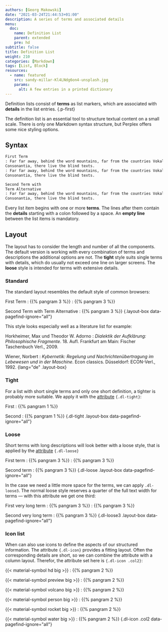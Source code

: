 ```yaml
---
authors: [Georg Makowski]
date: "2021-03-24T21:44:53+01:00"
description: A series of terms and associated details
menu:
  doc:
    name: Definition List
    parent: extended
    pre: hd
subtitle: false
title: Definition List
weight: 210
categories: [Markdown]
tags: [List, Block]
resources:
  - name: featured
    src: sandy-millar-Kl4LNdg6on4-unsplash.jpg
    params: 
      alt: A few entries in a printed dictionary
---
```


Definition lists consist of **terms** as list markers, which are associated with **details** in the list entries.
{.p-first} <!--more-->

The definition list is an essential tool to structure textual content on a small scale. There is only one Markdown syntax structure, but Perplex offers some nice styling options.  

## Syntax

```md
First Term
: Far far away, behind the word mountains, far from the countries Vokalia and 
Consonantia, there live the blind texts.
: Far far away, behind the word mountains, far from the countries Vokalia and
Consonantia, there live the blind texts.

Second Term with
Term Alternative
: Far far away, behind the word mountains, far from the countries Vokalia and
Consonantia, there live the blind texts.
```

Every list item begins with one or more **terms**. The lines after them contain the **details** starting with a colon followed by a space. An **empty line** between the list items is mandatory.

## Layout

The layout has to consider the length and number of all the components. The default version is working with every combination of terms and descriptions the additional options are not. The **tight** style suits single terms with details, which do usually not exceed one line on larger screens. The **loose** style is intended for terms with extensive details.

### Standard

The standard layout resembles the default style of common browsers:

First Term
: {{% pangram 3 %}}
: {{% pangram 3 %}}

Second Term with
Term Alternative
: {{% pangram 3 %}}
{.layout-box data-pagefind-ignore="all"}

This style looks especially well as a literature list for example:

Horkheimer, Max und Theodor W. Adorno
: _Dialektik der Aufklärung: Philosophische Fragmente_. 18\. Aufl. Frankfurt am Main: Fischer Taschenbuch Verl., 2009.

Wiener, Norbert
: _Kybernetik: Regelung und Nachrichtenübertragung im Lebewesen und in der Maschine_. Econ classics. Düsseldorf: ECON-Verl., 1992.
{lang="de" .layout-box}

### Tight

For a list with short single terms and only one short definition, a tighter is probably more suitable. We apply it with the [attribute](/doc/improved/attribute) `{.dl-tight}`:

First
: {{% pangram 1 %}}

Second
: {{% pangram 1 %}}
{.dl-tight .layout-box data-pagefind-ignore="all"}

### Loose

Short terms with long descriptions will look better with a loose style, that is applied by the [attribute](/doc/improved/attribute) `{.dl-loose}`

First term
: {{% pangram 3 %}}
: {{% pangram 3 %}}

Second term
: {{% pangram 3 %}}
{.dl-loose .layout-box data-pagefind-ignore="all"}

In the case we need a little more space for the terms, we can apply `.dl-loose3`. The normal loose style reserves a quarter of the full text width for terms — with this attribute we get one third:

First very long term
: {{% pangram 3 %}}
: {{% pangram 3 %}}

Second very long term
: {{% pangram 3 %}}
{.dl-loose3 .layout-box data-pagefind-ignore="all"}

### Icon list

When can also use icons to define the aspects of our structured information. The attribute `{.dl-icon}` provides a fitting layout. Often the corresponding details are short, so we can combine the attribute with a column layout. Therefor, the attribute set here is `{.dl-icon .col2}`:

{{< material-symbol hd big >}}
: {{% pangram 2 %}}

{{< material-symbol preview big >}}
: {{% pangram 2 %}}

{{< material-symbol volcano big >}}
: {{% pangram 2 %}}

{{< material-symbol person big >}}
: {{% pangram 2 %}}

{{< material-symbol rocket big >}}
: {{% pangram 2 %}}

{{< material-symbol water big >}}
: {{% pangram 2 %}}
{.dl-icon .col2 data-pagefind-ignore="all"}